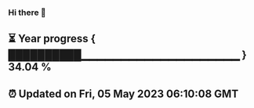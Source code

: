 ### Hi there 👋
⏳ Year progress { ██████████▁▁▁▁▁▁▁▁▁▁▁▁▁▁▁▁▁▁▁▁ } 34.04 %
---
⏰ Updated on Fri, 05 May 2023 06:10:08 GMT
---
